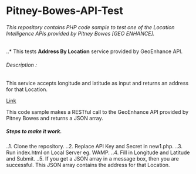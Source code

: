 # Pitney-Bowes-API-Test
###### This repository contains PHP code sample to test one of the Location Intelligence APIs provided by Pitney Bowes [GEO ENHANCE].
..* This tests **Address By Location** service provided by GeoEnhance API.

###### Description : 
This service accepts longitude and latitude as input and returns an address for that Location.

[Link](https://developer2.pitneybowes.com/en/geoenhance.php)

This code sample makes a RESTful call to the GeoEnhance API provided by Pitney Bowes and returns a JSON array.

##### Steps to make it work.

..1. Clone the repository.
..2. Replace API Key and Secret in new1.php.
..3. Run index.html on Local Server eg. WAMP.
..4. Fill in Longitude and Latitude and Submit.
..5. If you get a JSON array in a message box, then you are successful. This JSON array contains the address for that Location.